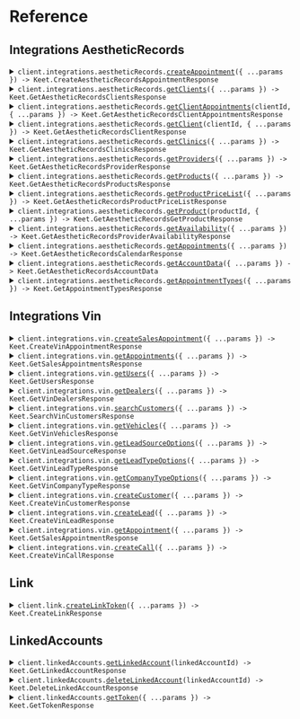 # Reference

## Integrations AestheticRecords

<details><summary><code>client.integrations.aestheticRecords.<a href="/src/api/resources/integrations/resources/aestheticRecords/client/Client.ts">createAppointment</a>({ ...params }) -> Keet.CreateAestheticRecordsAppointmentResponse</code></summary>
<dl>
<dd>

#### 📝 Description

<dl>
<dd>

<dl>
<dd>

Create a client appointment

</dd>
</dl>
</dd>
</dl>

#### 🔌 Usage

<dl>
<dd>

<dl>
<dd>

```typescript
await client.integrations.aestheticRecords.createAppointment({
    xAccountToken: "X-Account-Token",
    body: {
        patientId: 1,
        patientName: "patientName",
        patientPhone: "patientPhone",
        patientEmail: "patientEmail",
        clinicId: 1,
        doubleBooking: true,
        patientToBeCharged: 1,
        date: "2023-01-15",
        time: "time",
        notes: "notes",
        typeOfAppointment: "in_person",
        outsideScheduledHours: true,
        appointmentService: [
            {
                id: 1,
                duration: 1,
            },
            {
                id: 1,
                duration: 1,
            },
        ],
        duration: 1,
        providerId: 1,
        clearentEmailId: "clearentEmailId",
        clearentZip: "clearentZip",
        paymentInfo: {
            creditCardNumber: 1,
            expirationDate: "expirationDate",
            cvv: 1,
        },
    },
});
```

</dd>
</dl>
</dd>
</dl>

#### ⚙️ Parameters

<dl>
<dd>

<dl>
<dd>

**request:** `Keet.integrations.aestheticRecords.CreateAestheticRecordsAppointmentRequest`

</dd>
</dl>

<dl>
<dd>

**requestOptions:** `AestheticRecords.RequestOptions`

</dd>
</dl>
</dd>
</dl>

</dd>
</dl>
</details>

<details><summary><code>client.integrations.aestheticRecords.<a href="/src/api/resources/integrations/resources/aestheticRecords/client/Client.ts">getClients</a>({ ...params }) -> Keet.GetAestheticRecordsClientsResponse</code></summary>
<dl>
<dd>

#### 📝 Description

<dl>
<dd>

<dl>
<dd>

Get a list of clients.

</dd>
</dl>
</dd>
</dl>

#### 🔌 Usage

<dl>
<dd>

<dl>
<dd>

```typescript
await client.integrations.aestheticRecords.getClients({
    xAccountToken: "X-Account-Token",
});
```

</dd>
</dl>
</dd>
</dl>

#### ⚙️ Parameters

<dl>
<dd>

<dl>
<dd>

**request:** `Keet.integrations.aestheticRecords.GetClientsRequest`

</dd>
</dl>

<dl>
<dd>

**requestOptions:** `AestheticRecords.RequestOptions`

</dd>
</dl>
</dd>
</dl>

</dd>
</dl>
</details>

<details><summary><code>client.integrations.aestheticRecords.<a href="/src/api/resources/integrations/resources/aestheticRecords/client/Client.ts">getClientAppointments</a>(clientId, { ...params }) -> Keet.GetAestheticRecordsClientAppointmentsResponse</code></summary>
<dl>
<dd>

#### 📝 Description

<dl>
<dd>

<dl>
<dd>

Get a list of appointments for a specific client.

</dd>
</dl>
</dd>
</dl>

#### 🔌 Usage

<dl>
<dd>

<dl>
<dd>

```typescript
await client.integrations.aestheticRecords.getClientAppointments(1, {
    xAccountToken: "X-Account-Token",
});
```

</dd>
</dl>
</dd>
</dl>

#### ⚙️ Parameters

<dl>
<dd>

<dl>
<dd>

**clientId:** `number`

</dd>
</dl>

<dl>
<dd>

**request:** `Keet.integrations.aestheticRecords.GetClientAppointmentsRequest`

</dd>
</dl>

<dl>
<dd>

**requestOptions:** `AestheticRecords.RequestOptions`

</dd>
</dl>
</dd>
</dl>

</dd>
</dl>
</details>

<details><summary><code>client.integrations.aestheticRecords.<a href="/src/api/resources/integrations/resources/aestheticRecords/client/Client.ts">getClient</a>(clientId, { ...params }) -> Keet.GetAestheticRecordsClientResponse</code></summary>
<dl>
<dd>

#### 📝 Description

<dl>
<dd>

<dl>
<dd>

Get a client

</dd>
</dl>
</dd>
</dl>

#### 🔌 Usage

<dl>
<dd>

<dl>
<dd>

```typescript
await client.integrations.aestheticRecords.getClient(1, {
    xAccountToken: "X-Account-Token",
});
```

</dd>
</dl>
</dd>
</dl>

#### ⚙️ Parameters

<dl>
<dd>

<dl>
<dd>

**clientId:** `number`

</dd>
</dl>

<dl>
<dd>

**request:** `Keet.integrations.aestheticRecords.GetClient`

</dd>
</dl>

<dl>
<dd>

**requestOptions:** `AestheticRecords.RequestOptions`

</dd>
</dl>
</dd>
</dl>

</dd>
</dl>
</details>

<details><summary><code>client.integrations.aestheticRecords.<a href="/src/api/resources/integrations/resources/aestheticRecords/client/Client.ts">getClinics</a>({ ...params }) -> Keet.GetAestheticRecordsClinicsResponse</code></summary>
<dl>
<dd>

#### 📝 Description

<dl>
<dd>

<dl>
<dd>

Get clinics

</dd>
</dl>
</dd>
</dl>

#### 🔌 Usage

<dl>
<dd>

<dl>
<dd>

```typescript
await client.integrations.aestheticRecords.getClinics({
    xAccountToken: "X-Account-Token",
});
```

</dd>
</dl>
</dd>
</dl>

#### ⚙️ Parameters

<dl>
<dd>

<dl>
<dd>

**request:** `Keet.integrations.aestheticRecords.GetClinicsRequest`

</dd>
</dl>

<dl>
<dd>

**requestOptions:** `AestheticRecords.RequestOptions`

</dd>
</dl>
</dd>
</dl>

</dd>
</dl>
</details>

<details><summary><code>client.integrations.aestheticRecords.<a href="/src/api/resources/integrations/resources/aestheticRecords/client/Client.ts">getProviders</a>({ ...params }) -> Keet.GetAestheticRecordsProviderResponse</code></summary>
<dl>
<dd>

#### 📝 Description

<dl>
<dd>

<dl>
<dd>

Get providers

</dd>
</dl>
</dd>
</dl>

#### 🔌 Usage

<dl>
<dd>

<dl>
<dd>

```typescript
await client.integrations.aestheticRecords.getProviders({
    xAccountToken: "X-Account-Token",
});
```

</dd>
</dl>
</dd>
</dl>

#### ⚙️ Parameters

<dl>
<dd>

<dl>
<dd>

**request:** `Keet.integrations.aestheticRecords.GetProvidersRequest`

</dd>
</dl>

<dl>
<dd>

**requestOptions:** `AestheticRecords.RequestOptions`

</dd>
</dl>
</dd>
</dl>

</dd>
</dl>
</details>

<details><summary><code>client.integrations.aestheticRecords.<a href="/src/api/resources/integrations/resources/aestheticRecords/client/Client.ts">getProducts</a>({ ...params }) -> Keet.GetAestheticRecordsProductsResponse</code></summary>
<dl>
<dd>

#### 📝 Description

<dl>
<dd>

<dl>
<dd>

Get product inventory

</dd>
</dl>
</dd>
</dl>

#### 🔌 Usage

<dl>
<dd>

<dl>
<dd>

```typescript
await client.integrations.aestheticRecords.getProducts({
    xAccountToken: "X-Account-Token",
});
```

</dd>
</dl>
</dd>
</dl>

#### ⚙️ Parameters

<dl>
<dd>

<dl>
<dd>

**request:** `Keet.integrations.aestheticRecords.GetProducts`

</dd>
</dl>

<dl>
<dd>

**requestOptions:** `AestheticRecords.RequestOptions`

</dd>
</dl>
</dd>
</dl>

</dd>
</dl>
</details>

<details><summary><code>client.integrations.aestheticRecords.<a href="/src/api/resources/integrations/resources/aestheticRecords/client/Client.ts">getProductPriceList</a>({ ...params }) -> Keet.GetAestheticRecordsProductPriceListResponse</code></summary>
<dl>
<dd>

#### 📝 Description

<dl>
<dd>

<dl>
<dd>

Get product price list for a given clinic.

</dd>
</dl>
</dd>
</dl>

#### 🔌 Usage

<dl>
<dd>

<dl>
<dd>

```typescript
await client.integrations.aestheticRecords.getProductPriceList({
    xAccountToken: "X-Account-Token",
    clinicId: 1,
});
```

</dd>
</dl>
</dd>
</dl>

#### ⚙️ Parameters

<dl>
<dd>

<dl>
<dd>

**request:** `Keet.integrations.aestheticRecords.GetProductPriceList`

</dd>
</dl>

<dl>
<dd>

**requestOptions:** `AestheticRecords.RequestOptions`

</dd>
</dl>
</dd>
</dl>

</dd>
</dl>
</details>

<details><summary><code>client.integrations.aestheticRecords.<a href="/src/api/resources/integrations/resources/aestheticRecords/client/Client.ts">getProduct</a>(productId, { ...params }) -> Keet.GetAestheticRecordsGetProductResponse</code></summary>
<dl>
<dd>

#### 📝 Description

<dl>
<dd>

<dl>
<dd>

Get a product

</dd>
</dl>
</dd>
</dl>

#### 🔌 Usage

<dl>
<dd>

<dl>
<dd>

```typescript
await client.integrations.aestheticRecords.getProduct(1, {
    xAccountToken: "X-Account-Token",
});
```

</dd>
</dl>
</dd>
</dl>

#### ⚙️ Parameters

<dl>
<dd>

<dl>
<dd>

**productId:** `number`

</dd>
</dl>

<dl>
<dd>

**request:** `Keet.integrations.aestheticRecords.GetProduct`

</dd>
</dl>

<dl>
<dd>

**requestOptions:** `AestheticRecords.RequestOptions`

</dd>
</dl>
</dd>
</dl>

</dd>
</dl>
</details>

<details><summary><code>client.integrations.aestheticRecords.<a href="/src/api/resources/integrations/resources/aestheticRecords/client/Client.ts">getAvailability</a>({ ...params }) -> Keet.GetAestheticRecordsProviderAvailabilityResponse</code></summary>
<dl>
<dd>

#### 📝 Description

<dl>
<dd>

<dl>
<dd>

Get a list of provider availability for a given date and service.

</dd>
</dl>
</dd>
</dl>

#### 🔌 Usage

<dl>
<dd>

<dl>
<dd>

```typescript
await client.integrations.aestheticRecords.getAvailability({
    xAccountToken: "X-Account-Token",
    appointmentType: "in_person",
    clinicId: 1,
    providerIds: [1, 1],
    serviceIds: [1, 1],
    startDate: "2023-01-15",
});
```

</dd>
</dl>
</dd>
</dl>

#### ⚙️ Parameters

<dl>
<dd>

<dl>
<dd>

**request:** `Keet.integrations.aestheticRecords.GetProviderAvailability`

</dd>
</dl>

<dl>
<dd>

**requestOptions:** `AestheticRecords.RequestOptions`

</dd>
</dl>
</dd>
</dl>

</dd>
</dl>
</details>

<details><summary><code>client.integrations.aestheticRecords.<a href="/src/api/resources/integrations/resources/aestheticRecords/client/Client.ts">getAppointments</a>({ ...params }) -> Keet.GetAestheticRecordsCalendarResponse</code></summary>
<dl>
<dd>

#### 📝 Description

<dl>
<dd>

<dl>
<dd>

Get appointments for a list of providers

</dd>
</dl>
</dd>
</dl>

#### 🔌 Usage

<dl>
<dd>

<dl>
<dd>

```typescript
await client.integrations.aestheticRecords.getAppointments({
    xAccountToken: "X-Account-Token",
    clinicId: 1,
    startDate: "2023-01-15",
    endDate: "2023-01-15",
    providerIds: [1, 1],
});
```

</dd>
</dl>
</dd>
</dl>

#### ⚙️ Parameters

<dl>
<dd>

<dl>
<dd>

**request:** `Keet.integrations.aestheticRecords.GetAestheticRecordsCalendar`

</dd>
</dl>

<dl>
<dd>

**requestOptions:** `AestheticRecords.RequestOptions`

</dd>
</dl>
</dd>
</dl>

</dd>
</dl>
</details>

<details><summary><code>client.integrations.aestheticRecords.<a href="/src/api/resources/integrations/resources/aestheticRecords/client/Client.ts">getAccountData</a>({ ...params }) -> Keet.GetAestheticRecordsAccountData</code></summary>
<dl>
<dd>

#### 📝 Description

<dl>
<dd>

<dl>
<dd>

Get data associated with all of the accounts for this MedSpa.

</dd>
</dl>
</dd>
</dl>

#### 🔌 Usage

<dl>
<dd>

<dl>
<dd>

```typescript
await client.integrations.aestheticRecords.getAccountData({
    xAccountToken: "X-Account-Token",
});
```

</dd>
</dl>
</dd>
</dl>

#### ⚙️ Parameters

<dl>
<dd>

<dl>
<dd>

**request:** `Keet.integrations.aestheticRecords.GetAestheticRecordsAccountDataRequest`

</dd>
</dl>

<dl>
<dd>

**requestOptions:** `AestheticRecords.RequestOptions`

</dd>
</dl>
</dd>
</dl>

</dd>
</dl>
</details>

<details><summary><code>client.integrations.aestheticRecords.<a href="/src/api/resources/integrations/resources/aestheticRecords/client/Client.ts">getAppointmentTypes</a>({ ...params }) -> Keet.GetAppointmentTypesResponse</code></summary>
<dl>
<dd>

#### 📝 Description

<dl>
<dd>

<dl>
<dd>

Get a list of appointment types for a given provider and modality

</dd>
</dl>
</dd>
</dl>

#### 🔌 Usage

<dl>
<dd>

<dl>
<dd>

```typescript
await client.integrations.aestheticRecords.getAppointmentTypes({
    xAccountToken: "X-Account-Token",
    providerId: 1,
    clinicId: 1,
    modality: "in_person",
});
```

</dd>
</dl>
</dd>
</dl>

#### ⚙️ Parameters

<dl>
<dd>

<dl>
<dd>

**request:** `Keet.integrations.aestheticRecords.GetAppointmentTypesRequest`

</dd>
</dl>

<dl>
<dd>

**requestOptions:** `AestheticRecords.RequestOptions`

</dd>
</dl>
</dd>
</dl>

</dd>
</dl>
</details>

## Integrations Vin

<details><summary><code>client.integrations.vin.<a href="/src/api/resources/integrations/resources/vin/client/Client.ts">createSalesAppointment</a>({ ...params }) -> Keet.CreateVinAppointmentResponse</code></summary>
<dl>
<dd>

#### 📝 Description

<dl>
<dd>

<dl>
<dd>

Create a sales appointment

</dd>
</dl>
</dd>
</dl>

#### 🔌 Usage

<dl>
<dd>

<dl>
<dd>

```typescript
await client.integrations.vin.createSalesAppointment({
    xAccountToken: "X-Account-Token",
    leadId: "leadId",
    customerId: "customerId",
    dealerId: "dealerId",
    description: "description",
    endDate: "endDate",
    startDate: "startDate",
    assignedUserId: "assignedUserId",
});
```

</dd>
</dl>
</dd>
</dl>

#### ⚙️ Parameters

<dl>
<dd>

<dl>
<dd>

**request:** `Keet.integrations.vin.CreateVinAppointmentRequest`

</dd>
</dl>

<dl>
<dd>

**requestOptions:** `Vin.RequestOptions`

</dd>
</dl>
</dd>
</dl>

</dd>
</dl>
</details>

<details><summary><code>client.integrations.vin.<a href="/src/api/resources/integrations/resources/vin/client/Client.ts">getAppointments</a>({ ...params }) -> Keet.GetSalesAppointmentsResponse</code></summary>
<dl>
<dd>

#### 📝 Description

<dl>
<dd>

<dl>
<dd>

Get a list of sales appointments

</dd>
</dl>
</dd>
</dl>

#### 🔌 Usage

<dl>
<dd>

<dl>
<dd>

```typescript
await client.integrations.vin.getAppointments({
    xAccountToken: "X-Account-Token",
    pageNumber: 1,
    pageSize: 1,
    startDate: "startDate",
    endDate: "endDate",
    dealerId: "dealerId",
});
```

</dd>
</dl>
</dd>
</dl>

#### ⚙️ Parameters

<dl>
<dd>

<dl>
<dd>

**request:** `Keet.integrations.vin.GetVinAppointmentsRequest`

</dd>
</dl>

<dl>
<dd>

**requestOptions:** `Vin.RequestOptions`

</dd>
</dl>
</dd>
</dl>

</dd>
</dl>
</details>

<details><summary><code>client.integrations.vin.<a href="/src/api/resources/integrations/resources/vin/client/Client.ts">getUsers</a>({ ...params }) -> Keet.GetUsersResponse</code></summary>
<dl>
<dd>

#### 📝 Description

<dl>
<dd>

<dl>
<dd>

Get a list of users and assigned users ids.

</dd>
</dl>
</dd>
</dl>

#### 🔌 Usage

<dl>
<dd>

<dl>
<dd>

```typescript
await client.integrations.vin.getUsers({
    xAccountToken: "X-Account-Token",
    dealerId: "dealerId",
});
```

</dd>
</dl>
</dd>
</dl>

#### ⚙️ Parameters

<dl>
<dd>

<dl>
<dd>

**request:** `Keet.integrations.vin.GetVinUsers`

</dd>
</dl>

<dl>
<dd>

**requestOptions:** `Vin.RequestOptions`

</dd>
</dl>
</dd>
</dl>

</dd>
</dl>
</details>

<details><summary><code>client.integrations.vin.<a href="/src/api/resources/integrations/resources/vin/client/Client.ts">getDealers</a>({ ...params }) -> Keet.GetVinDealersResponse</code></summary>
<dl>
<dd>

#### 📝 Description

<dl>
<dd>

<dl>
<dd>

Get a list of dealers

</dd>
</dl>
</dd>
</dl>

#### 🔌 Usage

<dl>
<dd>

<dl>
<dd>

```typescript
await client.integrations.vin.getDealers({
    xAccountToken: "X-Account-Token",
});
```

</dd>
</dl>
</dd>
</dl>

#### ⚙️ Parameters

<dl>
<dd>

<dl>
<dd>

**request:** `Keet.integrations.vin.GetVinDealers`

</dd>
</dl>

<dl>
<dd>

**requestOptions:** `Vin.RequestOptions`

</dd>
</dl>
</dd>
</dl>

</dd>
</dl>
</details>

<details><summary><code>client.integrations.vin.<a href="/src/api/resources/integrations/resources/vin/client/Client.ts">searchCustomers</a>({ ...params }) -> Keet.SearchVinCustomersResponse</code></summary>
<dl>
<dd>

#### 📝 Description

<dl>
<dd>

<dl>
<dd>

Search for customers

</dd>
</dl>
</dd>
</dl>

#### 🔌 Usage

<dl>
<dd>

<dl>
<dd>

```typescript
await client.integrations.vin.searchCustomers({
    xAccountToken: "X-Account-Token",
    firstName: "firstName",
    lastName: "lastName",
});
```

</dd>
</dl>
</dd>
</dl>

#### ⚙️ Parameters

<dl>
<dd>

<dl>
<dd>

**request:** `Keet.integrations.vin.SearchCustomersRequest`

</dd>
</dl>

<dl>
<dd>

**requestOptions:** `Vin.RequestOptions`

</dd>
</dl>
</dd>
</dl>

</dd>
</dl>
</details>

<details><summary><code>client.integrations.vin.<a href="/src/api/resources/integrations/resources/vin/client/Client.ts">getVehicles</a>({ ...params }) -> Keet.GetVinVehiclesResponse</code></summary>
<dl>
<dd>

#### 📝 Description

<dl>
<dd>

<dl>
<dd>

Get a list of vehicles

</dd>
</dl>
</dd>
</dl>

#### 🔌 Usage

<dl>
<dd>

<dl>
<dd>

```typescript
await client.integrations.vin.getVehicles({
    xAccountToken: "X-Account-Token",
    dealerId: "dealerId",
});
```

</dd>
</dl>
</dd>
</dl>

#### ⚙️ Parameters

<dl>
<dd>

<dl>
<dd>

**request:** `Keet.integrations.vin.GetVinVehiclesRequest`

</dd>
</dl>

<dl>
<dd>

**requestOptions:** `Vin.RequestOptions`

</dd>
</dl>
</dd>
</dl>

</dd>
</dl>
</details>

<details><summary><code>client.integrations.vin.<a href="/src/api/resources/integrations/resources/vin/client/Client.ts">getLeadSourceOptions</a>({ ...params }) -> Keet.GetVinLeadSourceResponse</code></summary>
<dl>
<dd>

#### 📝 Description

<dl>
<dd>

<dl>
<dd>

Get a list of the lead sources for adding a customer

</dd>
</dl>
</dd>
</dl>

#### 🔌 Usage

<dl>
<dd>

<dl>
<dd>

```typescript
await client.integrations.vin.getLeadSourceOptions({
    xAccountToken: "X-Account-Token",
    dealerId: "dealerId",
});
```

</dd>
</dl>
</dd>
</dl>

#### ⚙️ Parameters

<dl>
<dd>

<dl>
<dd>

**request:** `Keet.integrations.vin.GetVinLeadSourceRequest`

</dd>
</dl>

<dl>
<dd>

**requestOptions:** `Vin.RequestOptions`

</dd>
</dl>
</dd>
</dl>

</dd>
</dl>
</details>

<details><summary><code>client.integrations.vin.<a href="/src/api/resources/integrations/resources/vin/client/Client.ts">getLeadTypeOptions</a>({ ...params }) -> Keet.GetVinLeadTypeResponse</code></summary>
<dl>
<dd>

#### 📝 Description

<dl>
<dd>

<dl>
<dd>

Get a list of the lead types for adding a customer

</dd>
</dl>
</dd>
</dl>

#### 🔌 Usage

<dl>
<dd>

<dl>
<dd>

```typescript
await client.integrations.vin.getLeadTypeOptions({
    xAccountToken: "X-Account-Token",
    dealerId: "dealerId",
});
```

</dd>
</dl>
</dd>
</dl>

#### ⚙️ Parameters

<dl>
<dd>

<dl>
<dd>

**request:** `Keet.integrations.vin.GetVinLeadTypeRequest`

</dd>
</dl>

<dl>
<dd>

**requestOptions:** `Vin.RequestOptions`

</dd>
</dl>
</dd>
</dl>

</dd>
</dl>
</details>

<details><summary><code>client.integrations.vin.<a href="/src/api/resources/integrations/resources/vin/client/Client.ts">getCompanyTypeOptions</a>({ ...params }) -> Keet.GetVinCompanyTypeResponse</code></summary>
<dl>
<dd>

#### 📝 Description

<dl>
<dd>

<dl>
<dd>

Get a list of the company types for adding a customer

</dd>
</dl>
</dd>
</dl>

#### 🔌 Usage

<dl>
<dd>

<dl>
<dd>

```typescript
await client.integrations.vin.getCompanyTypeOptions({
    xAccountToken: "X-Account-Token",
    dealerId: "dealerId",
});
```

</dd>
</dl>
</dd>
</dl>

#### ⚙️ Parameters

<dl>
<dd>

<dl>
<dd>

**request:** `Keet.integrations.vin.GetVinCompanyTypeRequest`

</dd>
</dl>

<dl>
<dd>

**requestOptions:** `Vin.RequestOptions`

</dd>
</dl>
</dd>
</dl>

</dd>
</dl>
</details>

<details><summary><code>client.integrations.vin.<a href="/src/api/resources/integrations/resources/vin/client/Client.ts">createCustomer</a>({ ...params }) -> Keet.CreateVinCustomerResponse</code></summary>
<dl>
<dd>

#### 📝 Description

<dl>
<dd>

<dl>
<dd>

Create a customer

</dd>
</dl>
</dd>
</dl>

#### 🔌 Usage

<dl>
<dd>

<dl>
<dd>

```typescript
await client.integrations.vin.createCustomer({
    xAccountToken: "X-Account-Token",
    customer: {
        homePhone: "homePhone",
        firstName: "firstName",
        lastName: "lastName",
        email: "email",
        vehicleNumber: "vehicleNumber",
    },
    dealerId: "dealerId",
    sourceName: "sourceName",
    sourceId: "sourceId",
    leadTypeId: "leadTypeId",
});
```

</dd>
</dl>
</dd>
</dl>

#### ⚙️ Parameters

<dl>
<dd>

<dl>
<dd>

**request:** `Keet.integrations.vin.CreateVinCustomer`

</dd>
</dl>

<dl>
<dd>

**requestOptions:** `Vin.RequestOptions`

</dd>
</dl>
</dd>
</dl>

</dd>
</dl>
</details>

<details><summary><code>client.integrations.vin.<a href="/src/api/resources/integrations/resources/vin/client/Client.ts">createLead</a>({ ...params }) -> Keet.CreateVinLeadResponse</code></summary>
<dl>
<dd>

#### 📝 Description

<dl>
<dd>

<dl>
<dd>

Create a lead

</dd>
</dl>
</dd>
</dl>

#### 🔌 Usage

<dl>
<dd>

<dl>
<dd>

```typescript
await client.integrations.vin.createLead({
    xAccountToken: "X-Account-Token",
    customerId: "customerId",
    dealerId: "dealerId",
    vehicleStockNumber: "vehicleStockNumber",
    sourceId: "sourceId",
    leadTypeId: "leadTypeId",
});
```

</dd>
</dl>
</dd>
</dl>

#### ⚙️ Parameters

<dl>
<dd>

<dl>
<dd>

**request:** `Keet.integrations.vin.CreateVinLead`

</dd>
</dl>

<dl>
<dd>

**requestOptions:** `Vin.RequestOptions`

</dd>
</dl>
</dd>
</dl>

</dd>
</dl>
</details>

<details><summary><code>client.integrations.vin.<a href="/src/api/resources/integrations/resources/vin/client/Client.ts">getAppointment</a>({ ...params }) -> Keet.GetSalesAppointmentResponse</code></summary>
<dl>
<dd>

#### 📝 Description

<dl>
<dd>

<dl>
<dd>

Get a sales appointment

</dd>
</dl>
</dd>
</dl>

#### 🔌 Usage

<dl>
<dd>

<dl>
<dd>

```typescript
await client.integrations.vin.getAppointment({
    xAccountToken: "X-Account-Token",
    appointmentId: "appointmentId",
    dealerId: "dealerId",
});
```

</dd>
</dl>
</dd>
</dl>

#### ⚙️ Parameters

<dl>
<dd>

<dl>
<dd>

**request:** `Keet.integrations.vin.GetVinAppointmentRequest`

</dd>
</dl>

<dl>
<dd>

**requestOptions:** `Vin.RequestOptions`

</dd>
</dl>
</dd>
</dl>

</dd>
</dl>
</details>

<details><summary><code>client.integrations.vin.<a href="/src/api/resources/integrations/resources/vin/client/Client.ts">createCall</a>({ ...params }) -> Keet.CreateVinCallResponse</code></summary>
<dl>
<dd>

#### 📝 Description

<dl>
<dd>

<dl>
<dd>

Create a call

</dd>
</dl>
</dd>
</dl>

#### 🔌 Usage

<dl>
<dd>

<dl>
<dd>

```typescript
await client.integrations.vin.createCall({
    xAccountToken: "X-Account-Token",
    leadId: "leadId",
    customerId: "customerId",
    dealerId: "dealerId",
    phoneNumber: "phoneNumber",
    note: "note",
    customerContactedCode: "Y",
    numberDialedCode: "Home",
    nextCallTimeFrame: 1,
    nextCallTimeSpanType: "Days",
    outbound: true,
});
```

</dd>
</dl>
</dd>
</dl>

#### ⚙️ Parameters

<dl>
<dd>

<dl>
<dd>

**request:** `Keet.integrations.vin.CreateVinCall`

</dd>
</dl>

<dl>
<dd>

**requestOptions:** `Vin.RequestOptions`

</dd>
</dl>
</dd>
</dl>

</dd>
</dl>
</details>

## Link

<details><summary><code>client.link.<a href="/src/api/resources/link/client/Client.ts">createLinkToken</a>({ ...params }) -> Keet.CreateLinkResponse</code></summary>
<dl>
<dd>

#### 📝 Description

<dl>
<dd>

<dl>
<dd>

Create a link token that can be used to link accounts

</dd>
</dl>
</dd>
</dl>

#### 🔌 Usage

<dl>
<dd>

<dl>
<dd>

```typescript
await client.link.createLinkToken({
    linkConfig: {
        endUserId: "<userId>",
        integration: "Vin",
        companyLogoUri: "https://example.com/logo.png",
    },
});
```

</dd>
</dl>
</dd>
</dl>

#### ⚙️ Parameters

<dl>
<dd>

<dl>
<dd>

**request:** `Keet.CreateLinkRequest`

</dd>
</dl>

<dl>
<dd>

**requestOptions:** `Link.RequestOptions`

</dd>
</dl>
</dd>
</dl>

</dd>
</dl>
</details>

## LinkedAccounts

<details><summary><code>client.linkedAccounts.<a href="/src/api/resources/linkedAccounts/client/Client.ts">getLinkedAccount</a>(linkedAccountId) -> Keet.GetLinkedAccountResponse</code></summary>
<dl>
<dd>

#### 🔌 Usage

<dl>
<dd>

<dl>
<dd>

```typescript
await client.linkedAccounts.getLinkedAccount("linkedAccountId");
```

</dd>
</dl>
</dd>
</dl>

#### ⚙️ Parameters

<dl>
<dd>

<dl>
<dd>

**linkedAccountId:** `string`

</dd>
</dl>

<dl>
<dd>

**requestOptions:** `LinkedAccounts.RequestOptions`

</dd>
</dl>
</dd>
</dl>

</dd>
</dl>
</details>

<details><summary><code>client.linkedAccounts.<a href="/src/api/resources/linkedAccounts/client/Client.ts">deleteLinkedAccount</a>(linkedAccountId) -> Keet.DeleteLinkedAccountResponse</code></summary>
<dl>
<dd>

#### 🔌 Usage

<dl>
<dd>

<dl>
<dd>

```typescript
await client.linkedAccounts.deleteLinkedAccount("linkedAccountId");
```

</dd>
</dl>
</dd>
</dl>

#### ⚙️ Parameters

<dl>
<dd>

<dl>
<dd>

**linkedAccountId:** `string`

</dd>
</dl>

<dl>
<dd>

**requestOptions:** `LinkedAccounts.RequestOptions`

</dd>
</dl>
</dd>
</dl>

</dd>
</dl>
</details>

<details><summary><code>client.linkedAccounts.<a href="/src/api/resources/linkedAccounts/client/Client.ts">getToken</a>({ ...params }) -> Keet.GetTokenResponse</code></summary>
<dl>
<dd>

#### 🔌 Usage

<dl>
<dd>

<dl>
<dd>

```typescript
await client.linkedAccounts.getToken({
    publicToken: "...",
});
```

</dd>
</dl>
</dd>
</dl>

#### ⚙️ Parameters

<dl>
<dd>

<dl>
<dd>

**request:** `Keet.GetTokenRequest`

</dd>
</dl>

<dl>
<dd>

**requestOptions:** `LinkedAccounts.RequestOptions`

</dd>
</dl>
</dd>
</dl>

</dd>
</dl>
</details>
